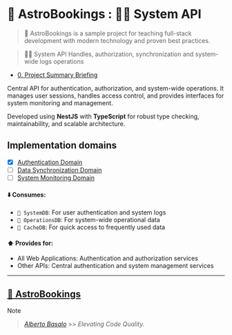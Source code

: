 # 🚀 AstroBookings : 🧑‍💼 System API

> 🚀 AstroBookings is a sample project for teaching full-stack development with modern technology and proven best practices.

> 🧑‍💼 System API Handles, authorization, synchronization and system-wide logs operations

- [0. Project Summary Briefing](https://github.com/AstroBookings/.github/blob/main/profile/0-project.briefing.md)

Central API for authentication, authorization, and system-wide operations. It manages user sessions, handles access control, and provides interfaces for system monitoring and management.

Developed using **NestJS** with **TypeScript** for robust type checking, maintainability, and scalable architecture.

## Implementation domains

- [x] [Authentication Domain](https://github.com/AstroBookings/.github/blob/main/profile/3-implementation/6_0-authentication.api.md)
- [ ] [Data Synchronization Domain](https://github.com/AstroBookings/.github/blob/main/profile/3-implementation/6_5-synchronization.api.md)
- [ ] [System Monitoring Domain](https://github.com/AstroBookings/.github/blob/main/profile/3-implementation/6_6-system-logs.api.md)

#### ⬇️ Consumes:

- `📇 SystemDB`: For user authentication and system logs
- `📇 OperationsDB`: For system-wide operational data
- `📇 CacheDB`: For quick access to frequently used data

#### ⬆️ Provides for:

- All Web Applications: Authentication and authorization services
- Other APIs: Central authentication and system management services

---

## [🚀 AstroBookings](https://github.com/AstroBookings)

> [!NOTE]
>
> > _[Alberto Basalo](https://github.com/albertobasalo)_ >> _Elevating Code Quality._

